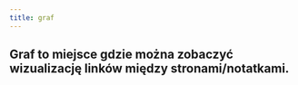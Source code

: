```yaml
---
title: graf
---
```


## Graf to miejsce gdzie można zobaczyć wizualizację linków między stronami/notatkami.
